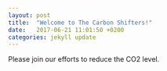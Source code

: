 ```yaml
---
layout: post
title:  "Welcome to The Carbon Shifters!"
date:   2017-06-21 11:01:50 +0200
categories: jekyll update
---
```

Please join our efforts to reduce the CO2 level. 
